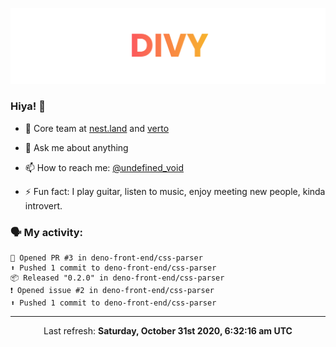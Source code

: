 
![](https://github.com/divy-work/divy-work/raw/master/assets/divy.png)

### Hiya! 👋

- 🔭 Core team at [nest.land](https://github.com/nestdotland/nest.land) and [verto](https://github.com/useverto/verto)

- 💬 Ask me about anything

- 📫 How to reach me: [@undefined_void](https://instagram.com/divy.exe)

- ⚡ Fun fact: I play guitar, listen to music, enjoy meeting new people, kinda introvert.

### 🗣 My activity:

```
💪 Opened PR #3 in deno-front-end/css-parser
⬆️ Pushed 1 commit to deno-front-end/css-parser
📦 Released "0.2.0" in deno-front-end/css-parser
❗️ Opened issue #2 in deno-front-end/css-parser
⬆️ Pushed 1 commit to deno-front-end/css-parser
```

------------
<p align="center">Last refresh: <b>Saturday, October 31st 2020, 6:32:16 am UTC</b></p>
